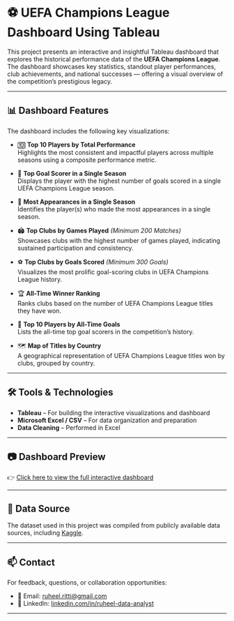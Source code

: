 # ⚽ UEFA Champions League Dashboard Using Tableau

This project presents an interactive and insightful Tableau dashboard that explores the historical performance data of the **UEFA Champions League**. The dashboard showcases key statistics, standout player performances, club achievements, and national successes — offering a visual overview of the competition’s prestigious legacy.

---

## 📊 Dashboard Features

The dashboard includes the following key visualizations:

- 🔟 **Top 10 Players by Total Performance**  
  Highlights the most consistent and impactful players across multiple seasons using a composite performance metric.

- 🥇 **Top Goal Scorer in a Single Season**  
  Displays the player with the highest number of goals scored in a single UEFA Champions League season.

- 🎯 **Most Appearances in a Single Season**  
  Identifies the player(s) who made the most appearances in a single season.

- 🏟️ **Top Clubs by Games Played** *(Minimum 200 Matches)*  
  Showcases clubs with the highest number of games played, indicating sustained participation and consistency.

- ⚽ **Top Clubs by Goals Scored** *(Minimum 300 Goals)*  
  Visualizes the most prolific goal-scoring clubs in UEFA Champions League history.

- 🏆 **All-Time Winner Ranking**  
  Ranks clubs based on the number of UEFA Champions League titles they have won.

- 🎯 **Top 10 Players by All-Time Goals**  
  Lists the all-time top goal scorers in the competition’s history.

- 🗺️ **Map of Titles by Country**  
  A geographical representation of UEFA Champions League titles won by clubs, grouped by country.

---

## 🛠 Tools & Technologies

- **Tableau** – For building the interactive visualizations and dashboard  
- **Microsoft Excel / CSV** – For data organization and preparation  
- **Data Cleaning** – Performed in Excel

---

## 📷 Dashboard Preview

👉 [Click here to view the full interactive dashboard](https://public.tableau.com/app/profile/ruheelahamed.ritti/viz/Football_17524178322100/Dashboard1?publish=yes)

---

## 📂 Data Source

The dataset used in this project was compiled from publicly available data sources, including [Kaggle](https://www.kaggle.com/).

---

## 📫 Contact

For feedback, questions, or collaboration opportunities:

- 📧 Email: [ruheel.ritti@gmail.com](mailto:ruheel.ritti@gmail.com)  
- 💼 LinkedIn: [linkedin.com/in/ruheel-data-analyst](https://www.linkedin.com/in/ruheel-data-analyst)

---

